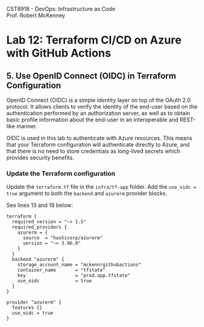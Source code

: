CST8918 - DevOps: Infrastructure as Code  
Prof. Robert McKenney

# Lab 12: Terraform CI/CD on Azure with GitHub Actions

## 5. Use OpenID Connect (OIDC) in Terraform Configuration

OpenID Connect (OIDC) is a simple identity layer on top of the OAuth 2.0 protocol. It allows clients to verify the identity of the end-user based on the authentication performed by an authorization server, as well as to obtain basic profile information about the end-user in an interoperable and REST-like manner.

OIDC is used in this lab to authenticate with Azure resources. This means that your Terraform configuration will authenticate directly to Azure, and that there is no need to store credentials as long-lived secrets which provides security benefits.

### Update the Terraform configuration
Update the `terraform.tf` file in the `infra/tf-app` folder. Add the `use_oidc = true` argument to both the `backend` and  `azurerm` provider blocks.

See lines 13 and 19 below:

```hcl
terraform {
  required_version = "~> 1.5"
  required_providers {
    azurerm = {
      source  = "hashicorp/azurerm"
      version = "~> 3.96.0"
    }
  }
  backend "azurerm" {
    storage_account_name = "mckennrgithubactions"
    container_name       = "tfstate"
    key                  = "prod.app.tfstate"
    use_oidc             = true
  }
}

provider "azurerm" {
  features {}
  use_oidc = true
}

```
